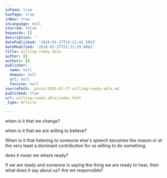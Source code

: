 ```yaml
---
inFeed: true
hasPage: true
inNav: true
inLanguage: null
starred: false
keywords: []
description: ''
datePublished: '2016-01-27T22:21:41.505Z'
dateModified: '2016-01-27T22:21:29.806Z'
title: willing ready able
author: []
authors: []
publisher:
  name: null
  domain: null
  url: null
  favicon: null
sourcePath: _posts/2016-01-27-willing-ready-able.md
published: true
url: willing-ready-able/index.html
_type: Article

---
```

when is it that we change?

when is it that we are willing to believe?

When is it that listening to someone else's speech becomes the reason or at the very least a dominant contribution for us willing to do  something.

does it mean we where ready?

If we are ready and someone is saying the thing we are ready to hear, then what does it say about us? Are we responsible?